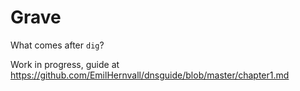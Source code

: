 # Grave

What comes after `dig`?

Work in progress, guide at https://github.com/EmilHernvall/dnsguide/blob/master/chapter1.md
